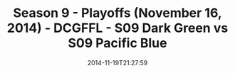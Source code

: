 ---
title: Season 9 - Playoffs (November 16, 2014) - DCGFFL - S09 Dark Green vs S09 Pacific
  Blue
teams-score:
- team: _teams/s09-dark-green.md
  score:
- team: _teams/s09-pacific-blue.md
  score: 20
mvp: Kevin Kostyk (Dark Green), Adam Robbins (Pacific Blue)
game-ball: N/A
season: 9
week:
date: '2014-11-19T21:27:59'
pageid: season-9-playoffs-4455-vs-4465
---